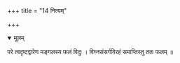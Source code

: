 +++
title = "14 नित्यम्"

+++


<details open><summary>मूलम्</summary>

परे त्वदृष्टद्वारेण मङ्गलस्य फलं विदुः । विघ्नसंसर्गविरहं समाप्तिस्तु ततः फलम् ॥
</details>

